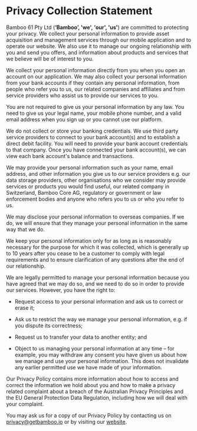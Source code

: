 # Privacy Collection Statement

Bamboo 61 Pty Ltd (**‘Bamboo’, 'we', 'our', 'us'**) are committed to protecting your privacy. We collect your personal information to provide asset acquisition and management services through our mobile application and to operate our website. We also use it to manage our ongoing relationship with you and send you offers, and information about products and services that we believe will be of interest to you.

We collect your personal information directly from you when you open an account on our application. We may also collect your personal information from your bank accounts if they contain any personal information, from people who refer you to us, our related companies and affiliates and from service providers who assist us to provide our services to you.

You are not required to give us your personal information by any law. You need to give us your legal name, your mobile phone number, and a valid email address when you sign up or you cannot use our platform.

We do not collect or store your banking credentials. We use third party service providers to connect to your bank account(s) and to establish a direct debit facility. You will need to provide your bank account credentials to that company. Once you have connected your bank account(s), we can view each bank account's balance and transactions.

We may provide your personal information such as your name, email address, and other information you give us to our service providers e.g. our data storage providers, other organisations who we consider may provide services or products you would find useful, our related company in Switzerland, Bamboo Core AG, regulatory or government or law enforcement bodies and anyone who refers you to us or who you refer to us.

We may disclose your personal information to overseas companies. If we do, we will ensure that they manage your personal information in the same way that we do.

We keep your personal information only for as long as is reasonably necessary for the purpose for which it was collected, which is generally up to 10 years after you cease to be a customer to comply with legal requirements and to ensure clarification of any questions after the end of our relationship.

We are legally permitted to manage your personal information because you have agreed that we may do so, and we need to do so in order to provide our services. However, you have the right to:

- Request access to your personal information and ask us to correct or erase it;

- Ask us to restrict the way we manage your personal information, e.g. if you dispute its correctness;

- Request us to transfer your data to another entity; and

- Object to us managing your personal information at any time – for example, you may withdraw any consent you have given us about how we manage and use your personal information. This does not invalidate any earlier permitted use we have made of your information.

Our Privacy Policy contains more information about how to access and correct the information we hold about you and how to make a privacy related complaint about a breach of the Australian Privacy Principles and the EU General Protection Data Regulation, including how we will deal with your complaint.

You may ask us for a copy of our Privacy Policy by contacting us on [privacy@getbamboo.io](mailto:privacy@getbamboo.io 'Email the Bambooo Privacy Officer') or by visiting our [website](https://getbamboo.io/legal/privacy-policy/ 'Bamboo Privacy Policy').
